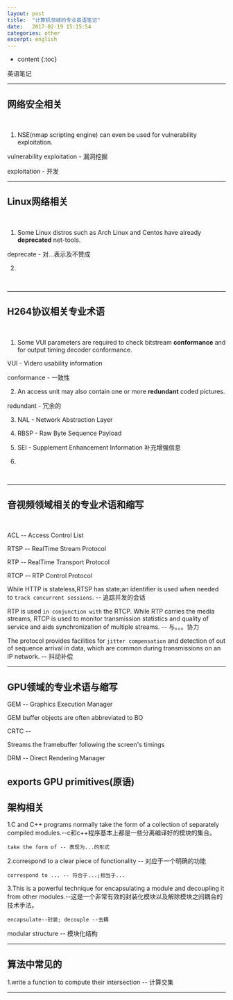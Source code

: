 ```yaml
---
layout: post
title:  "计算机领域的专业英语笔记"
date:   2017-02-19 15:15:54
categories: other
excerpt: english
---
```


* content
{:toc}

英语笔记

---

## 网络安全相关

<br />

1. NSE(nmap scripting engine) can even be used for vulnerability exploitation.

vulnerability exploitation - 漏洞挖掘

exploitation - 开发



---

## Linux网络相关

<br />

1. Some Linux distros such as Arch Linux and Centos have already **deprecated** net-tools.

deprecate - 对...表示及不赞成

2.



<br />

---

## H264协议相关专业术语

<br />

1. Some VUI parameters are required to check bitstream **conformance** and for output timing decoder conformance.

VUI - Videro usability information 

conformance - 一致性

2. An access unit may also contain one or more **redundant** coded pictures.

redundant - 冗余的

3. NAL - Network Abstraction Layer

4. RBSP - Raw Byte Sequence Payload

5. SEI - Supplement Enhancement Information 补充增强信息

6. 


<br />

---
## 音视频领域相关的专业术语和缩写

<br />

ACL -- Access Control List

RTSP -- RealTime Stream Protocol

RTP  -- RealTime Transport Protocol

RTCP -- RTP Control Protocol


While HTTP is stateless,RTSP has state;an identifier is used when needed to `track concurrent sessions`. -- 追踪并发的会话

RTP is used `in conjunction with` the RTCP. While RTP carries the media streams, RTCP is used to monitor transmission statistics and quality of service and aids synchronization of multiple streams. -- 与。。。协力

The protocol provides facilities for `jitter compensation` and detection of out of sequence arrival in data, which are common during transmissions on an IP network. -- 抖动补偿


  

---

## GPU领域的专业术语与缩写

GEM -- Graphics Execution Manager

GEM buffer objects are often abbreviated to BO

CRTC -- 

Streams the framebuffer following the screen's timings

DRM -- Direct Rendering Manager

exports GPU primitives(原语)
---

## 架构相关

1.C and C++ programs normally take the form of a collection of separately compiled modules.--c和c++程序基本上都是一些分离编译好的模块的集合。
<pre><code>take the form of -- 表现为...的形式
</code></pre>

2.correspond to a clear piece of functionality -- 对应于一个明确的功能
<pre><code>correspond to ... -- 符合于...;相当于...
</code></pre>

3.This is a powerful technique for encapsulating a module and decoupling it from other modules.--这是一个非常有效的封装化模块以及解除模块之间耦合的技术手法。
<pre><code>encapsulate--封装; decouple --去耦
</code></pre>

modular structure -- 模块化结构

---

## 算法中常见的

1.write a function to compute their intersection -- 计算交集




---

